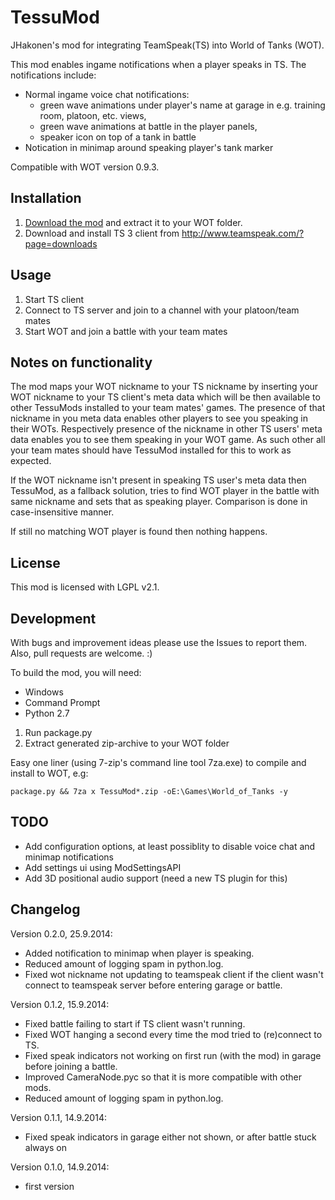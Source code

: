 TessuMod
========

JHakonen's mod for integrating TeamSpeak(TS) into World of Tanks (WOT).

This mod enables ingame notifications when a player speaks in TS. The notifications include:
- Normal ingame voice chat notifications:
  - green wave animations under player's name at garage in e.g. training room, platoon, etc. views,
  - green wave animations at battle in the player panels,
  - speaker icon on top of a tank in battle
- Notication in minimap around speaking player's tank marker

Compatible with WOT version 0.9.3. 

Installation
------------
1. [Download the mod](http://db.orangedox.com/OK9gTmNzSWICsZAFVG/TessuMod-0.1.2.zip) and extract it to your WOT folder.
2. Download and install TS 3 client from http://www.teamspeak.com/?page=downloads

Usage
-----
1. Start TS client
2. Connect to TS server and join to a channel with your platoon/team mates
3. Start WOT and join a battle with your team mates

Notes on functionality
----------------------
The mod maps your WOT nickname to your TS nickname by inserting your WOT nickname to your TS client's meta data which will be then available to other TessuMods installed to your team mates' games. The presence of that nickname in you meta data enables other players to see you speaking in their WOTs. Respectively presence of the nickname in other TS users' meta data enables you to see them speaking in your WOT game. As such other all your team mates should have TessuMod installed for this to work as expected.

If the WOT nickname isn't present in speaking TS user's meta data then TessuMod, as a fallback solution, tries to find WOT player in the battle with same nickname and sets that as speaking player. Comparison is done in case-insensitive manner.

If still no matching WOT player is found then nothing happens.

License
-------
This mod is licensed with LGPL v2.1.

Development
-----------
With bugs and improvement ideas please use the Issues to report them.
Also, pull requests are welcome. :)

To build the mod, you will need:
 * Windows
 * Command Prompt
 * Python 2.7

1. Run package.py
2. Extract generated zip-archive to your WOT folder

Easy one liner (using 7-zip's command line tool 7za.exe) to compile and install to WOT, e.g:

    package.py && 7za x TessuMod*.zip -oE:\Games\World_of_Tanks -y

TODO
----
- Add configuration options, at least possiblity to disable voice chat and minimap notifications
- Add settings ui using ModSettingsAPI
- Add 3D positional audio support (need a new TS plugin for this)

Changelog
---------
Version 0.2.0, 25.9.2014:
- Added notification to minimap when player is speaking.
- Reduced amount of logging spam in python.log.
- Fixed wot nickname not updating to teamspeak client if the client wasn't connect to teamspeak server before entering garage or battle.

Version 0.1.2, 15.9.2014:
- Fixed battle failing to start if TS client wasn't running.
- Fixed WOT hanging a second every time the mod tried to (re)connect to TS.
- Fixed speak indicators not working on first run (with the mod) in garage before joining a battle.
- Improved CameraNode.pyc so that it is more compatible with other mods.
- Reduced amount of logging spam in python.log.

Version 0.1.1, 14.9.2014:
- Fixed speak indicators in garage either not shown, or after battle stuck always on

Version 0.1.0, 14.9.2014:
- first version

